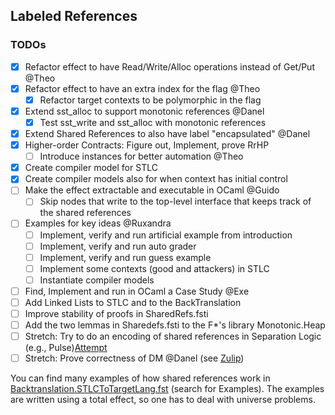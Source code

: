 ## Labeled References

### TODOs
- [X] Refactor effect to have Read/Write/Alloc operations instead of Get/Put @Theo
- [X] Refactor effect to have an extra index for the flag @Theo
    - [X] Refactor target contexts to be polymorphic in the flag
- [x] Extend sst_alloc to support monotonic references @Danel
    - [x] Test sst_write and sst_alloc with monotonic references
- [x] Extend Shared References to also have label "encapsulated" @Danel
- [x] Higher-order Contracts: Figure out, Implement, prove RrHP
    - [ ] Introduce instances for better automation @Theo
- [x] Create compiler model for STLC
- [x] Create compiler models also for when context has initial control
- [ ] Make the effect extractable and executable in OCaml @Guido
    - [ ] Skip nodes that write to the top-level interface that keeps track of the shared references
- [ ] Examples for key ideas @Ruxandra
    - [ ] Implement, verify and run artificial example from introduction
    - [ ] Implement, verify and run auto grader
    - [ ] Implement, verify and run guess example
    - [ ] Implement some contexts (good and attackers) in STLC
    - [ ] Instantiate compiler models
- [ ] Find, Implement and run in OCaml a Case Study @Exe
- [ ] Add Linked Lists to STLC and to the BackTranslation
- [ ] Improve stability of proofs in SharedRefs.fsti
- [ ] Add the two lemmas in Sharedefs.fsti to the F*'s library Monotonic.Heap
- [ ] Stretch: Try to do an encoding of shared references in Separation Logic (e.g., Pulse)[Attempt](./experiments/shared_in_pulse/SharedInPulse.fst)
- [ ] Stretch: Prove correctness of DM @Danel (see [Zulip](https://fstar.zulipchat.com/#narrow/channel/214975-fstar-ml-interop/topic/Correctness.20Dijkstra.20Monad))

You can find many examples of how shared references work in [Backtranslation.STLCToTargetLang.fst](./Backtranslation.STLCToTargetLang.fst) (search for Examples).
The examples are written using a total effect, so one has to deal with universe problems.
